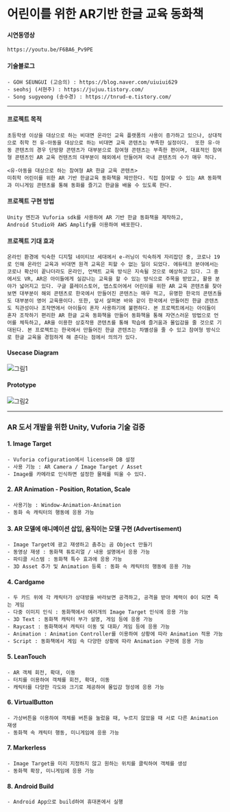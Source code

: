# 어린이를 위한 AR기반 한글 교육 동화책

#### 시연동영상
    https://youtu.be/F6BA6_Pv9PE

#### 기술블로그
    - GOH SEUNGUI (고승의) : https://blog.naver.com/uiuiui629
    - seohsj (서현주) : https://jujuu.tistory.com/
    - Song sugyeong (송수경) : https://tnrud-e.tistory.com/
    
----------------------

#### 프로젝트 목적
    초등학생 이상을 대상으로 하는 비대면 온라인 교육 플랫폼의 사용이 증가하고 있으나, 상대적으로 취학 전 유·아동을 대상으로 하는 비대면 교육 콘텐츠는 부족한 실정이다.  또한 유·아동 콘텐츠의 경우 단방향 콘텐츠가 대부분으로 참여형 콘텐츠는 부족한 편이며, 대표적인 참여형 콘텐츠인 AR 교육 컨텐츠의 대부분이 해외에서 만들어져 국내 콘텐츠의 수가 매우 적다.

    <유·아동을 대상으로 하는 참여형 AR 한글 교육 콘텐츠>
    미취학 어린이를 위한 AR 기반 한글교육 동화책을 제안한다. 직접 참여할 수 있는 AR 동화책과 미니게임 콘텐츠를 통해 동화를 즐기고 한글을 배울 수 있도록 한다. 

#### 프로젝트 구현 방법
    Unity 엔진과 Vuforia sdk를 사용하여 AR 기반 한글 동화책을 제작하고,
    Android Studio와 AWS Amplify를 이용하여 배포한다.

#### 프로젝트 기대 효과
    온라인 환경에 익숙한 디지털 네이티브 세대에서 e-러닝이 익숙하게 자리잡던 중, 코로나 19로 인해 온라인 교육과 비대면 원격 교육은 피할 수 없는 일이 되었다. 에듀테크 분야에서는 코로나 확산이 끝나더라도 온라인, 언택트 교육 방식은 지속될 것으로 예상하고 있다. 그 중에서도 VR, AR은 아이들에게 실감나는 교육을 할 수 있는 방식으로 주목을 받았고, 활용 분야가 넓어지고 있다. 구글 플레이스토어, 앱스토어에서 어린이를 위한 AR 교육 콘텐츠를 찾아보면 대부분이 해외 콘텐츠로 한국에서 만들어진 콘텐츠는 매우 적고, 유명한 한국의 콘텐츠들도 대부분이 영어 교육용이다. 또한, 앞서 살펴본 바와 같이 한국에서 만들어진 한글 콘텐츠도 직관성이나 조작면에서 아이들이 혼자 사용하기에 불편하다. 본 프로젝트에서는 아이들이 혼자 조작하기 편리한 AR 한글 교육 동화책을 만들어 동화책을 통해 자연스러운 방법으로 언어를 체득하고, AR을 이용한 상호작용 콘텐츠를 통해 학습에 즐거움과 몰입감을 줄 것으로 기대된다. 본 프로젝트는 한국에서 만들어진 한글 콘텐츠는 차별성을 줄 수 있고 참여형 방식으로 한글 교육을 경험하게 해 준다는 점에서 의의가 있다.

#### Usecase Diagram
![그림1](https://user-images.githubusercontent.com/55377485/101872792-2d55e000-3bc9-11eb-8c5a-98229ad6c75e.png)

#### Prototype
![그림2](https://user-images.githubusercontent.com/55377485/101872797-2e870d00-3bc9-11eb-8b9d-4c9062c40e76.png)


----------------------

### AR 도서 개발을 위한 Unity, Vuforia 기술 검증

#### 1. Image Target
    - Vuforia cofiguration에서 license와 DB 설정
    - 사용 기능 : AR Camera / Image Target / Asset
    - Image를 카메라로 인식하면 설정한 물체를 띄울 수 있다.

#### 2. AR Animation - Position, Rotation, Scale
    - 사용기능 : Window-Animation-Animation
    - 동화 속 캐릭터의 행동에 응용 가능

#### 3. AR 모델에 애니메이션 삽입, 움직이는 모델 구현 (Advertisement)
    - Image Target에 광고 재생하고 춤추는 곰 Object 만들기
    - 동영상 재생 : 동화책 튜토리얼 / 내용 설명에서 응용 가능 
    - 파티클 시스템 : 동화책 특수 효과에 응용 가능
    - 3D Asset 추가 및 Animation 등록 : 동화 속 캐릭터의 행동에 응용 가능

#### 4. Cardgame
    - 두 카드 위에 각 캐릭터가 상대방을 바라보면 공격하고, 공격을 받아 체력이 0이 되면 죽는 게임
    - 다중 이미지 인식 : 동화책에서 여러개의 Image Target 인식에 응용 가능
    - 3D Text : 동화책 캐릭터 부가 설명, 게임 등에 응용 가능
    - Raycast : 동화책에서 캐릭터 이동 및 대화/ 게임 등에 응용 가능
    - Animation : Animation Controller를 이용하여 상황에 따라 Animation 적용 가능
    - Script : 동화책에서 게임 속 다양한 상황에 따라 Animation 구현에 응용 가능

#### 5. LeanTouch
    - AR 객체 회전, 확대, 이동
    - 터치를 이용하여 객체를 회전, 확대, 이동
    - 캐릭터를 다양한 각도와 크기로 제공하여 몰입감 형성에 응용 가능

#### 6. VirtualButton
    - 가상버튼을 이용하여 객체를 버튼을 눌렀을 때, 누르지 않았을 때 서로 다른 Animation 재생
    - 동화책 속 캐릭터 행동, 미니게임에 응용 가능

#### 7. Markerless
    - Image Target을 미리 지정하지 않고 원하는 위치를 클릭하여 객체를 생성
    - 동화책 확장, 미니게임에 응용 가능

#### 8. Android Build
    - Android App으로 build하여 휴대폰에서 실행
